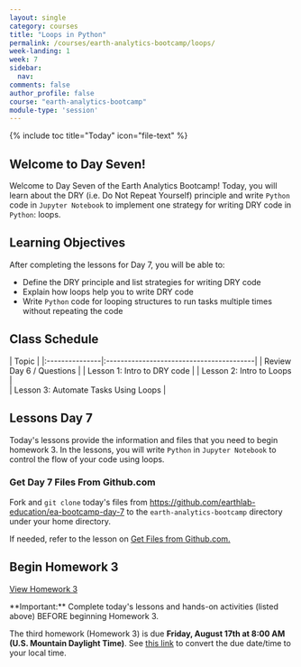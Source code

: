 ```yaml
---
layout: single
category: courses
title: "Loops in Python"
permalink: /courses/earth-analytics-bootcamp/loops/
week-landing: 1
week: 7
sidebar:
  nav:
comments: false
author_profile: false
course: "earth-analytics-bootcamp"
module-type: 'session'
---
```

{% include toc title="Today" icon="file-text" %}

<div class="notice--info" markdown="1">

## <i class="fa fa-ship" aria-hidden="true"></i> Welcome to Day Seven!

Welcome to Day Seven of the Earth Analytics Bootcamp! Today, you will learn about the DRY (i.e. Do Not Repeat Yourself) principle and write `Python` code in `Jupyter Notebook` to implement one strategy for writing DRY code in `Python`: loops.   


## <i class="fa fa-graduation-cap" aria-hidden="true"></i> Learning Objectives

After completing the lessons for Day 7, you will be able to:

* Define the DRY principle and list strategies for writing DRY code
* Explain how loops help you to write DRY code
* Write `Python` code for looping structures to run tasks multiple times without repeating the code

</div>


## <i class="fa fa-calendar-check-o" aria-hidden="true"></i> Class Schedule

| Topic                                                     | 
|:---------------|:-----------------------------------------|
| Review Day 6 / Questions                                  | 
| Lesson 1: Intro to DRY code | 
| Lesson 2: Intro to Loops     |   
| Lesson 3: Automate Tasks Using Loops     |  


## <i class="fa fa-pencil"></i> Lessons Day 7

Today's lessons provide the information and files that you need to begin homework 3. In the lessons, you will write `Python` in `Jupyter Notebook` to control the flow of your code using loops.  


### Get Day 7 Files From Github.com

Fork and `git clone` today's files from https://github.com/earthlab-education/ea-bootcamp-day-7 to the `earth-analytics-bootcamp` directory under your home directory.

If needed, refer to the lesson on <a href="{{ site.url }}/courses/earth-analytics-bootcamp/get-started-with-open-science/get-files-from-github/" >Get Files from Github.com.</a>
   

## <i class="fa fa-pencil"></i>  Begin Homework 3

<a class="btn btn--info btn--x-large" href="{{ site.url }}/courses/earth-analytics-bootcamp/earth-analytics-bootcamp-homework-3/"> <i class="fa fa-info-circle"></i>
View Homework 3</a>

<div class="notice--success" markdown="1">
<i class="fa fa-star"></i> **Important:** Complete today's lessons and hands-on activities (listed above) BEFORE beginning Homework 3.
</div>

The third homework (Homework 3) is due **Friday, August 17th at 8:00 AM (U.S. Mountain Daylight Time)**. See <a href="https://www.timeanddate.com/worldclock/fixedtime.html?iso=20180817T08&p1=1243" target="_blank">this link</a>  to convert the due date/time to your local time.



